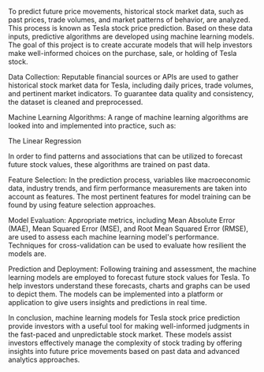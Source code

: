 To predict future price movements, historical stock market data, such as past prices, trade volumes, and market patterns of behavior, are analyzed. This process is known as Tesla stock price prediction. Based on these data inputs, predictive algorithms are developed using machine learning models. The goal of this project is to create accurate models that will help investors make well-informed choices on the purchase, sale, or holding of Tesla stock.

Data Collection: Reputable financial sources or APIs are used to gather historical stock market data for Tesla, including daily prices, trade volumes, and pertinent market indicators. To guarantee data quality and consistency, the dataset is cleaned and preprocessed.

Machine Learning Algorithms: A range of machine learning algorithms are looked into and implemented into practice, such as:

The Linear Regression

In order to find patterns and associations that can be utilized to forecast future stock values, these algorithms are trained on past data.


Feature Selection: In the prediction process, variables like macroeconomic data, industry trends, and firm performance measurements are taken into account as features. The most pertinent features for model training can be found by using feature selection approaches.

Model Evaluation: Appropriate metrics, including Mean Absolute Error (MAE), Mean Squared Error (MSE), and Root Mean Squared Error (RMSE), are used to assess each machine learning model's performance. Techniques for cross-validation can be used to evaluate how resilient the models are.


Prediction and Deployment: Following training and assessment, the machine learning models are employed to forecast future stock values for Tesla. To help investors understand these forecasts, charts and graphs can be used to depict them. The models can be implemented into a platform or application to give users insights and predictions in real time.

In conclusion, machine learning models for Tesla stock price prediction provide investors with a useful tool for making well-informed judgments in the fast-paced and unpredictable stock market. These models assist investors effectively manage the complexity of stock trading by offering insights into future price movements based on past data and advanced analytics approaches.
